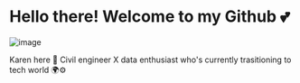 # Hello there! Welcome to my Github 💕

![image](https://github.com/digitalenggph/digitalenggph/assets/101250873/adb840f2-5c2d-46cb-94e5-d733492eb59f)

Karen here 👋 Civil engineer X data enthusiast who's currently trasitioning to tech world 🌍⚙️


<!--
**digitalenggph/digitalenggph** is a ✨ _special_ ✨ repository because its `README.md` (this file) appears on your GitHub profile.

Here are some ideas to get you started:

- 🔭 I’m currently working on ...
- 🌱 I’m currently learning ...
- 👯 I’m looking to collaborate on ...
- 🤔 I’m looking for help with ...
- 💬 Ask me about ...
- 📫 How to reach me: ...
- 😄 Pronouns: ...
- ⚡ Fun fact: ...
-->

